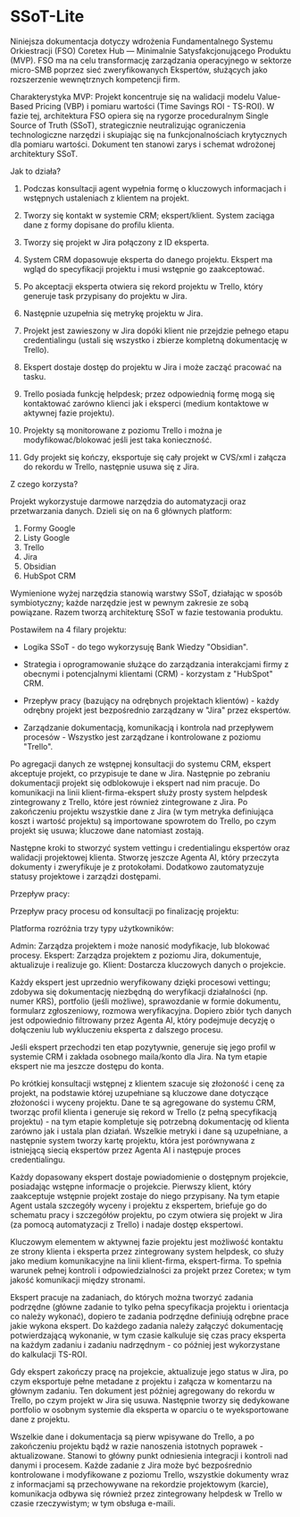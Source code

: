 # SSoT-Lite

Niniejsza dokumentacja dotyczy wdrożenia Fundamentalnego Systemu Orkiestracji (FSO) Coretex Hub — Minimalnie Satysfakcjonującego Produktu (MVP). FSO ma na celu transformację zarządzania operacyjnego w sektorze micro-SMB poprzez sieć zweryfikowanych Ekspertów, służących jako rozszerzenie wewnętrznych kompetencji firm.

Charakterystyka MVP: Projekt koncentruje się na walidacji modelu Value-Based Pricing (VBP) i pomiaru wartości (Time Savings ROI - TS-ROI). W fazie tej, architektura FSO opiera się na rygorze proceduralnym Single Source of Truth (SSoT), strategicznie neutralizując ograniczenia technologiczne narzędzi i skupiając się na funkcjonalnościach krytycznych dla pomiaru wartości. Dokument ten stanowi zarys i schemat wdrożonej architektury SSoT.

Jak to działa?

1. Podczas konsultacji agent wypełnia formę o kluczowych informacjach i wstępnych ustaleniach z klientem na projekt.


2. Tworzy się kontakt w systemie CRM; ekspert/klient. System zaciąga dane z formy dopisane do profilu klienta.


3. Tworzy się projekt w Jira połączony z ID eksperta.


4. System CRM dopasowuje eksperta do danego projektu. Ekspert ma wgląd do specyfikacji projektu i musi wstępnie go zaakceptować.


5. Po akceptacji eksperta otwiera się rekord projektu w Trello, który generuje task przypisany do projektu w Jira.


6. Następnie uzupełnia się metrykę projektu w Jira.


7. Projekt jest zawieszony w Jira dopóki klient nie przejdzie pełnego etapu credentialingu (ustali się wszystko i zbierze kompletną dokumentację w Trello).


8. Ekspert dostaje dostęp do projektu w Jira i może zacząć pracować na tasku.


9. Trello posiada funkcję helpdesk; przez odpowiednią formę mogą się kontaktować zarówno klienci jak i eksperci (medium kontaktowe w aktywnej fazie projektu).


10. Projekty są monitorowane z poziomu Trello i można je modyfikować/blokować jeśli jest taka konieczność.


11. Gdy projekt się kończy, eksportuje się cały projekt w CVS/xml i załącza do rekordu w Trello, następnie usuwa się z Jira.


Z czego korzysta?

Projekt wykorzystuje darmowe narzędzia do automatyzacji oraz przetwarzania danych. Dzieli się on na 6 głównych platform:

1. Formy Google
2. Listy Google
3. Trello
4. Jira
5. Obsidian
6. HubSpot CRM

Wymienione wyżej narzędzia stanowią warstwy SSoT, działając w sposób symbiotyczny; każde narzędzie jest w pewnym zakresie ze sobą powiązane. Razem tworzą architekturę SSoT w fazie testowania produktu.

Postawiłem na 4 filary projektu:

- Logika SSoT - do tego wykorzysuję Bank Wiedzy "Obsidian".

- Strategia i oprogramowanie służące do zarządzania interakcjami firmy z obecnymi i potencjalnymi klientami (CRM) - korzystam z "HubSpot" CRM.

- Przepływ pracy (bazujący na odrębnych projektach klientów) - każdy odrębny projekt jest bezpośrednio zarządzany w "Jira" przez ekspertów.

- Zarządzanie dokumentacją, komunikacją i kontrola nad przepływem procesów - Wszystko jest zarządzane i kontrolowane z poziomu "Trello".

Po agregacji danych ze wstępnej konsultacji do systemu CRM, ekspert akceptuje projekt, co przypisuje te dane w Jira. Następnie po zebraniu dokumentacji projekt się odblokowuje i ekspert nad nim pracuje. Do komunikacji na linii klient-firma-ekspert służy prosty system helpdesk zintegrowany z Trello, które jest również zintegrowane z Jira. Po zakończeniu projektu wszystkie dane z Jira (w tym metryka definiująca koszt i wartość projektu) są importowane spowrotem do Trello, po czym projekt się usuwa; kluczowe dane natomiast zostają.

Następne kroki to stworzyć system vettingu i credentialingu ekspertów oraz walidacji projektowej klienta. Stworzę jeszcze Agenta AI, który przeczyta dokumenty i zweryfikuje je z protokołami. Dodatkowo zautomatyzuje statusy projektowe i zarządzi dostępami.

Przepływ pracy:

Przepływ pracy procesu od konsultacji po finalizację projektu:

Platforma rozróżnia trzy typy użytkowników:

Admin: Zarządza projektem i może nanosić modyfikacje, lub blokować procesy.
Ekspert: Zarządza projektem z poziomu Jira, dokumentuje, aktualizuje i realizuje go.
Klient: Dostarcza kluczowych danych o projekcie.

Każdy ekspert jest uprzednio weryfikowany dzięki procesowi vettingu; zdobywa się dokumentację niezbędną do weryfikacji działalności (np. numer KRS), portfolio (jeśli możliwe), sprawozdanie w formie dokumentu, formularz zgłoszeniowy, rozmowa weryfikacyjna. Dopiero zbiór tych danych jest odpowiednio filtrowany przez Agenta AI, który podejmuje decyzję o dołączeniu lub wykluczeniu eksperta z dalszego procesu.

Jeśli ekspert przechodzi ten etap pozytywnie, generuje się jego profil w systemie CRM i zakłada osobnego maila/konto dla Jira. Na tym etapie ekspert nie ma jeszcze dostępu do konta.

Po krótkiej konsultacji wstępnej z klientem szacuje się złożoność i cenę za projekt, na podstawie której uzupełniane są kluczowe dane dotyczące złożoności i wyceny projektu. Dane te są agregowane do systemu CRM, tworząc profil klienta i generuje się rekord w Trello (z pełną specyfikacją projektu) - na tym etapie kompletuje się potrzebną dokumentację od klienta zarówno jak i ustala plan działań. Wszelkie metryki i dane są uzupełniane, a następnie system tworzy kartę projektu, która jest porównywana z istniejącą siecią ekspertów przez Agenta AI i następuje proces credentialingu.

Każdy dopasowany ekspert dostaje powiadomienie o dostępnym projekcie, posiadając wstępne informacje o projekcie. Pierwszy klient, który zaakceptuje wstępnie projekt zostaje do niego przypisany. Na tym etapie Agent ustala szczegóły wyceny i projektu z ekspertem, briefuje go do schematu pracy i szczegółów projektu, po czym otwiera się projekt w Jira (za pomocą automatyzacji z Trello) i nadaje dostęp ekspertowi.

Kluczowym elementem w aktywnej fazie projektu jest możliwość kontaktu ze strony klienta i eksperta przez zintegrowany system helpdesk, co służy jako medium komunikacyjne na linii klient-firma, ekspert-firma. To spełnia warunek pełnej kontroli i odpowiedzialności za projekt przez Coretex; w tym jakość komunikacji między stronami.

Ekspert pracuje na zadaniach, do których można tworzyć zadania podrzędne (główne zadanie to tylko pełna specyfikacja projektu i orientacja co należy wykonać), dopiero te zadania podrzędne definiują odrębne prace jakie wykona ekspert. Do każdego zadania należy załączyć dokumentację potwierdzającą wykonanie, w tym czasie kalkuluje się czas pracy eksperta na każdym zadaniu i zadaniu nadrzędnym - co później jest wykorzystane do kalkulacji TS-ROI.

Gdy ekspert zakończy pracę na projekcie, aktualizuje jego status w Jira, po czym eksportuje pełne metadane z projektu i załącza w komentarzu na głównym zadaniu. Ten dokument jest później agregowany do rekordu w Trello, po czym projekt w Jira się usuwa. Następnie tworzy się dedykowane portfolio w osobnym systemie dla eksperta w oparciu o te wyeksportowane dane z projektu.

Wszelkie dane i dokumentacja są pierw wpisywane do Trello, a po zakończeniu projektu bądź w razie nanoszenia istotnych poprawek - aktualizowane. Stanowi to główny punkt odniesienia integracji i kontroli nad danymi i procesem. Każde zadanie z Jira może być bezpośrednio kontrolowane i modyfikowane z poziomu Trello, wszystkie dokumenty wraz z informacjami są przechowywane na rekordzie projektowym (karcie), komunikacja odbywa się również przez zintegrowany helpdesk w Trello w czasie rzeczywistym; w tym obsługa e-maili.
